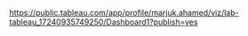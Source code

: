 https://public.tableau.com/app/profile/marjuk.ahamed/viz/lab-tableau_17240935749250/Dashboard1?publish=yes